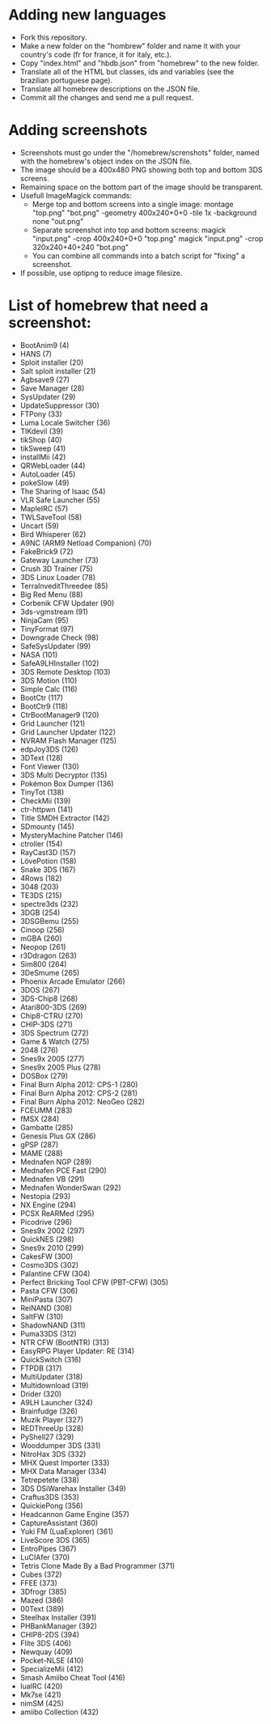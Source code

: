 # Adding new languages

- Fork this repository.
- Make a new folder on the "hombrew" folder and name it with your country's code (fr for france, it for italy, etc.).
- Copy "index.html" and "hbdb.json" from "homebrew" to the new folder.
- Translate all of the HTML but classes, ids and variables (see the brazilian portuguese page).
- Translate all homebrew descriptions on the JSON file.
- Commit all the changes and send me a pull request.

# Adding screenshots

- Screenshots must go under the "/homebrew/screnshots" folder, named with the homebrew's object index on the JSON file.
- The image should be a 400x480 PNG showing both top and bottom 3DS screens.
- Remaining space on the bottom part of the image should be transparent.
- Usefull ImageMagick commands:
  - Merge top and bottom screens into a single image:
      montage "top.png" "bot.png" -geometry 400x240+0+0 -tile 1x -background none "out.png"
  - Separate screenshot into top and bottom screens:
      magick "input.png" -crop 400x240+0+0 "top.png"
      magick "input.png" -crop 320x240+40+240 "bot.png"
  - You can combine all commands into a batch script for "fixing" a screenshot.
- If possible, use optipng to reduce image filesize.

# List of homebrew that need a screenshot:
- BootAnim9 (4)
- HANS (7)
- Sploit installer (20)
- Salt sploit installer (21)
- Agbsave9 (27)
- Save Manager (28)
- SysUpdater (29)
- UpdateSuppressor (30)
- FTPony (33)
- Luma Locale Switcher (36)
- TIKdevil (39)
- tikShop (40)
- tikSweep (41)
- installMii (42)
- QRWebLoader (44)
- AutoLoader (45)
- pokeSlow (49)
- The Sharing of Isaac (54)
- VLR Safe Launcher (55)
- MapleIRC (57)
- TWLSaveTool (58)
- Uncart (59)
- Bird Whisperer (62)
- A9NC (ARM9 Netload Companion) (70)
- FakeBrick9 (72)
- Gateway Launcher (73)
- Crush 3D Trainer (75)
- 3DS Linux Loader (78)
- TerraInveditThreedee (85)
- Big Red Menu (88)
- Corbenik CFW Updater (90)
- 3ds-vgmstream (91)
- NinjaCam (95)
- TinyFormat (97)
- Downgrade Check (98)
- SafeSysUpdater (99)
- NASA (101)
- SafeA9LHInstaller (102)
- 3DS Remote Desktop (103)
- 3DS Motion (110)
- Simple Calc (116)
- BootCtr (117)
- BootCtr9 (118)
- CtrBootManager9 (120)
- Grid Launcher (121)
- Grid Launcher Updater (122)
- NVRAM Flash Manager (125)
- edpJoy3DS (126)
- 3DText (128)
- Font Viewer (130)
- 3DS Multi Decryptor (135)
- Pokémon Box Dumper (136)
- TinyTot (138)
- CheckMii (139)
- ctr-httpwn (141)
- Title SMDH Extractor (142)
- SDmounty (145)
- MysteryMachine Patcher (146)
- ctroller (154)
- RayCast3D (157)
- LövePotion (158)
- Snake 3DS (167)
- 4Rows (182)
- 3048 (203)
- TE3DS (215)
- spectre3ds (232)
- 3DGB (254)
- 3DSGBemu (255)
- Cinoop (256)
- mGBA (260)
- Neopop (261)
- r3Ddragon (263)
- Sim800 (264)
- 3DeSmume (265)
- Phoenix Arcade Emulator (266)
- 3DOS (267)
- 3DS-Chip8 (268)
- Atari800-3DS (269)
- Chip8-CTRU (270)
- CHIP-3DS (271)
- 3DS Spectrum (272)
- Game & Watch (275)
- 2048 (276)
- Snes9x 2005 (277)
- Snes9x 2005 Plus (278)
- DOSBox (279)
- Final Burn Alpha 2012: CPS-1 (280)
- Final Burn Alpha 2012: CPS-2 (281)
- Final Burn Alpha 2012: NeoGeo (282)
- FCEUMM (283)
- fMSX (284)
- Gambatte (285)
- Genesis Plus GX (286)
- gPSP (287)
- MAME (288)
- Mednafen NGP (289)
- Mednafen PCE Fast (290)
- Mednafen VB (291)
- Mednafen WonderSwan (292)
- Nestopia (293)
- NX Engine (294)
- PCSX ReARMed (295)
- Picodrive (296)
- Snes9x 2002 (297)
- QuickNES (298)
- Snes9x 2010 (299)
- CakesFW (300)
- Cosmo3DS (302)
- Palantine CFW (304)
- Perfect Bricking Tool CFW (PBT-CFW) (305)
- Pasta CFW (306)
- MiniPasta (307)
- ReiNAND (308)
- SaltFW (310)
- ShadowNAND (311)
- Puma33DS (312)
- NTR CFW (BootNTR) (313)
- EasyRPG Player Updater: RE (314)
- QuickSwitch (316)
- FTPDB (317)
- MultiUpdater (318)
- Multidownload (319)
- Drider (320)
- A9LH Launcher (324)
- Brainfudge (326)
- Muzik Player (327)
- REDThreeUp (328)
- PyShell27 (329)
- Wooddumper 3DS (331)
- NitroHax 3DS (332)
- MHX Quest Importer (333)
- MHX Data Manager (334)
- Tetrepetete (338)
- 3DS DSiWarehax Installer (349)
- Craftus3DS (353)
- QuickiePong (356)
- Headcannon Game Engine (357)
- CaptureAssistant (360)
- Yuki FM (LuaExplorer) (361)
- LiveScore 3DS (365)
- EntroPipes (367)
- LuCIAfer (370)
- Tetris Clone Made By a Bad Programmer (371)
- Cubes (372)
- FFEE (373)
- 3Dfrogr (385)
- Mazed (386)
- 00Text (389)
- Steelhax Installer (391)
- PHBankManager (392)
- CHIP8-2DS (394)
- Flite 3DS (406)
- Newquay (409)
- Pocket-NLSE (410)
- SpecializeMii (412)
- Smash Amiibo Cheat Tool (416)
- luaIRC (420)
- Mk7se (421)
- nimSM (425)
- amiibo Collection (432)
